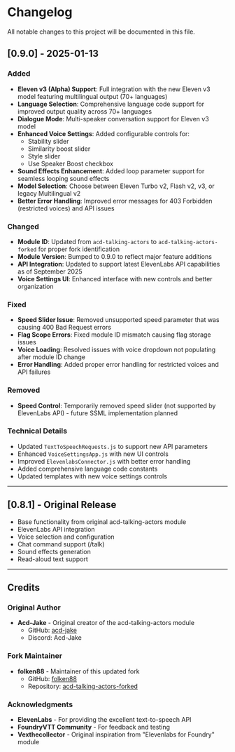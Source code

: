 # Changelog

All notable changes to this project will be documented in this file.

## [0.9.0] - 2025-01-13

### Added
- **Eleven v3 (Alpha) Support**: Full integration with the new Eleven v3 model featuring multilingual output (70+ languages)
- **Language Selection**: Comprehensive language code support for improved output quality across 70+ languages
- **Dialogue Mode**: Multi-speaker conversation support for Eleven v3 model
- **Enhanced Voice Settings**: Added configurable controls for:
  - Stability slider
  - Similarity boost slider  
  - Style slider
  - Use Speaker Boost checkbox
- **Sound Effects Enhancement**: Added loop parameter support for seamless looping sound effects
- **Model Selection**: Choose between Eleven Turbo v2, Flash v2, v3, or legacy Multilingual v2
- **Better Error Handling**: Improved error messages for 403 Forbidden (restricted voices) and API issues

### Changed
- **Module ID**: Updated from `acd-talking-actors` to `acd-talking-actors-forked` for proper fork identification
- **Module Version**: Bumped to 0.9.0 to reflect major feature additions
- **API Integration**: Updated to support latest ElevenLabs API capabilities as of September 2025
- **Voice Settings UI**: Enhanced interface with new controls and better organization

### Fixed
- **Speed Slider Issue**: Removed unsupported speed parameter that was causing 400 Bad Request errors
- **Flag Scope Errors**: Fixed module ID mismatch causing flag storage issues
- **Voice Loading**: Resolved issues with voice dropdown not populating after module ID change
- **Error Handling**: Added proper error handling for restricted voices and API failures

### Removed
- **Speed Control**: Temporarily removed speed slider (not supported by ElevenLabs API) - future SSML implementation planned

### Technical Details
- Updated `TextToSpeechRequests.js` to support new API parameters
- Enhanced `VoiceSettingsApp.js` with new UI controls
- Improved `ElevenlabsConnector.js` with better error handling
- Added comprehensive language code constants
- Updated templates with new voice settings controls

---

## [0.8.1] - Original Release
- Base functionality from original acd-talking-actors module
- ElevenLabs API integration
- Voice selection and configuration
- Chat command support (/talk)
- Sound effects generation
- Read-aloud text support

---

## Credits

### Original Author
- **Acd-Jake** - Original creator of the acd-talking-actors module
  - GitHub: [acd-jake](https://github.com/acd-jake)
  - Discord: Acd-Jake

### Fork Maintainer  
- **folken88** - Maintainer of this updated fork
  - GitHub: [folken88](https://github.com/folken88)
  - Repository: [acd-talking-actors-forked](https://github.com/folken88/acd-talking-actors-forked)

### Acknowledgments
- **ElevenLabs** - For providing the excellent text-to-speech API
- **FoundryVTT Community** - For feedback and testing
- **Vexthecollector** - Original inspiration from "Elevenlabs for Foundry" module
